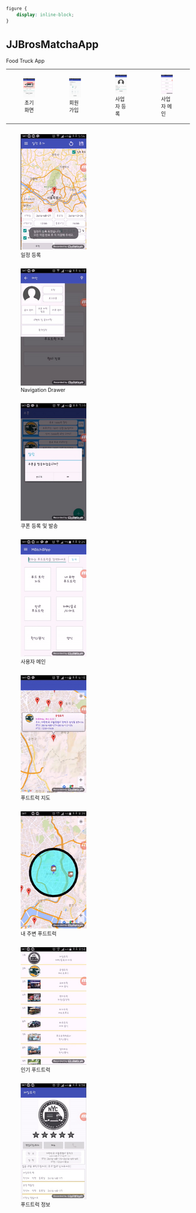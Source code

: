 ```css
figure { 
    display: inline-block;
}
```

# JJBrosMatchaApp
Food Truck App

<table>
    <tr>
        <td style="text-align:center">
<figure style="display:inline-block;">
<img src="./etc/1.png" width="100%" heigth="290">
<figcaption>초기화면</figcaption>
</figure>
        </td>
        <td>
<figure style="display:inline-block;">
<img src="./etc/2.png" width="100%" heigth="290">
<figcaption>회원가입</figcaption>
</figure>
        </td>
        <td>
<figure style="display:inline-block;">
<img src="./etc/3.png" width="100%" heigth="290">
<figcaption>사업자 등록</figcaption>
</figure>
        </td>
        <td>
<figure style="display:inline-block;">
<img src="./etc/4.png" width="100%" heigth="290">
<figcaption>사업자 메인</figcaption>
</figure>
        </td>
    </tr>
</table>
<figure style="display:inline-block;">
<img src="./etc/5.png" width="180" heigth="290">
<figcaption>일정 등록</figcaption>
</figure>
<figure style="display:inline-block;">
<img src="./etc/6.png" width="180" heigth="290">
<figcaption>Navigation Drawer</figcaption>
</figure>
<figure style="display:inline-block;">
<img src="./etc/7.png" width="180" heigth="290">
<figcaption>쿠폰 등록 및 발송</figcaption>
</figure>
<figure style="display:inline-block;">
<img src="./etc/8.png" width="180" heigth="290">
<figcaption>사용자 메인</figcaption>
</figure>
<figure style="display:inline-block;">
<img src="./etc/9.png" width="180" heigth="290">
<figcaption>푸드트럭 지도</figcaption>
</figure>
<figure style="display:inline-block;">
<img src="./etc/10.png" width="180" heigth="290">
<figcaption>내 주변 푸드트럭</figcaption>
</figure>
<figure style="display:inline-block;">
<img src="./etc/11.png" width="180" heigth="290">
<figcaption>인기 푸드트럭</figcaption>
</figure>
<figure style="display:inline-block;">
<img src="./etc/12.png" width="180" heigth="290">
<figcaption>푸드트럭 정보</figcaption>
</figure>
